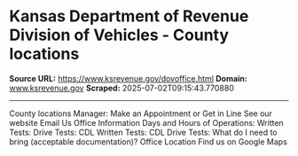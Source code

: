 # Kansas Department of Revenue Division of Vehicles - County locations

**Source URL:** https://www.ksrevenue.gov/dovoffice.html
**Domain:** www.ksrevenue.gov
**Scraped:** 2025-07-02T09:15:43.770880

---

County locations Manager: Make an Appointment or Get in Line See our website Email Us Office Information Days and Hours of Operations: Written Tests: Drive Tests: CDL Written Tests: CDL Drive Tests: What do I need to bring (acceptable documentation)? Office Location Find us on Google Maps
